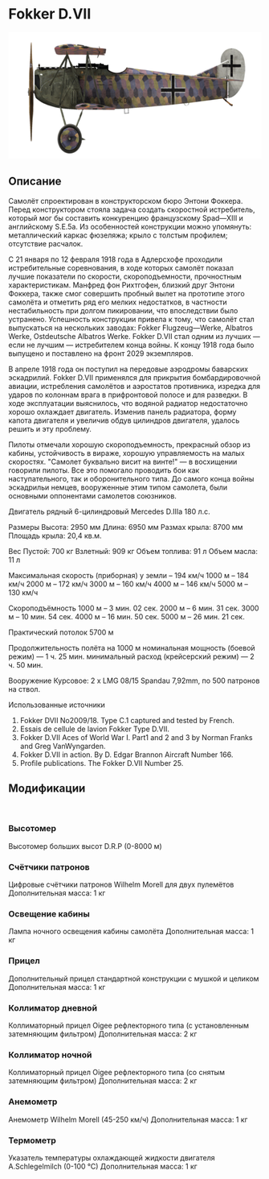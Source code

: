 # Fokker D.VII

![fokkerd7](../images/fokkerd7.png)

## Описание

Самолёт спроектирован в конструкторском бюро Энтони Фоккера. Перед конструктором стояла задача создать скоростной истребитель, который мог бы составить конкуренцию французскому Spad—XIII и английскому S.E.5a. Из особенностей конструкции можно упомянуть: металлический каркас фюзеляжа; крыло с толстым профилем; отсутствие расчалок.

С 21 января по 12 февраля 1918 года в Адлерсхофе проходили истребительные соревнования, в ходе которых самолёт показал лучшие показатели по скорости, скороподъемности, прочностным характеристикам. Манфред фон Рихтгофен, близкий друг Энтони Фоккера, также смог совершить пробный вылет на прототипе этого самолёта и отметить ряд его мелких недостатков, в частности нестабильность при долгом пикировании, что впоследствии было устранено. Успешность конструкции привела к тому, что самолёт стал выпускаться на нескольких заводах: Fokker Flugzeug—Werke, Albatros Werke, Ostdeutsche Albatros Werke. Fokker D.VII cтал одним из лучших — если не лучшим — истребителем конца войны. К концу 1918 года было выпущено и поставлено на фронт 2029 экземпляров.

В апреле 1918 года он поступил на передовые аэродромы баварских эскадрилий. Fokker D.VII применялся для прикрытия бомбардировочной авиации, истребления самолётов и аэростатов противника, изредка для ударов по колоннам врага в прифронтовой полосе и для разведки. В ходе эксплуатации выяснилось, что водяной радиатор недостаточно хорошо охлаждает двигатель. Изменив панель радиатора, форму капота двигателя и увеличив обдув цилиндров двигателя, удалось решить и эту проблему.

Пилоты отмечали хорошую скороподъемность, прекрасный обзор из кабины, устойчивость в вираже, хорошую управляемость на малых скоростях. "Самолет буквально висит на винте!" — в восхищении говорили пилоты. Все это помогало проводить бои как наступательного, так и оборонительного типа. До самого конца войны эскадрильи немцев, вооруженные этим типом самолета, были основными оппонентами самолетов союзников.


Двигатель рядный 6-цилиндровый Mercedes D.IIIa 180 л.с.

Размеры
Высота: 2950 мм
Длина: 6950 мм
Размах крыла: 8700 мм
Площадь крыла: 20,4 кв.м.

Вес
Пустой: 700 кг
Взлетный: 909 кг
Объем топлива: 91 л
Объем масла: 11 л

Максимальная скорость (приборная)
у земли – 194 км/ч
1000 м – 184 км/ч
2000 м – 172 км/ч
3000 м – 160 км/ч
4000 м – 146 км/ч
5000 м – 130 км/ч

Скороподъёмность
1000 м –  3 мин. 02 сек.
2000 м –  6 мин. 31 сек.
3000 м – 10 мин. 54 сек.
4000 м – 16 мин. 50 сек.
5000 м – 26 мин. 21 сек.

Практический потолок 5700 м

Продолжительность полёта на 1000 м
номинальная мощность (боевой режим) — 1 ч. 25 мин.
минимальный расход (крейсерский режим) — 2 ч. 50 мин.

Вооружение
Курсовое: 2 х LMG 08/15 Spandau 7,92mm, по 500 патронов на ствол.

Использованные источники
1) Fokker DVII No2009/18. Type C.1 captured and tested by French.
2) Essais de cellule de lavion Fokker Type D.VII.
3) Fokker D.VII Aces of World War I. Part1 and 2 and 3 by Norman Franks and Greg VanWyngarden.
4) Fokker D.VII in action. By D. Edgar Brannon Aircraft Number 166.
5) Profile publications. The Fokker D.VII Number 25.

## Модификации
﻿

### Высотомер

Высотомер больших высот D.R.P (0-8000 м)
﻿

### Счётчики патронов

Цифровые счётчики патронов Wilhelm Morell для двух пулемётов
Дополнительная масса: 1 кг﻿

### Освещение кабины

Лампа ночного освещения кабины самолёта
Дополнительная масса: 1 кг
﻿

### Прицел

Дополнительный прицел стандартной конструкции с мушкой и целиком
Дополнительная масса: 1 кг
﻿

### Коллиматор дневной

Коллиматорный прицел Oigee рефлекторного типа (с установленным затемняющим фильтром)
Дополнительная масса: 2 кг
﻿

### Коллиматор ночной

Коллиматорный прицел Oigee рефлекторного типа (со снятым затемняющим фильтром)
Дополнительная масса: 2 кг
﻿

### Анемометр

Анемометр Wilhelm Morell (45-250 км/ч)
Дополнительная масса: 1 кг
﻿

### Термометр

Указатель температуры охлаждающей жидкости двигателя A.Schlegelmilch (0-100 °C)
Дополнительная масса: 1 кг
